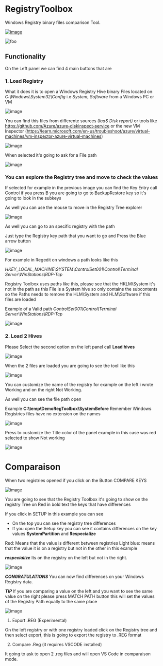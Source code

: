 # RegistryToolbox
Windows Registry binary files comparison Tool.

[![image](https://user-images.githubusercontent.com/8367687/216160596-b89e711c-f493-40b8-af74-7c069a787304.png)](https://github.com/vivesg/RegistryToolbox/releases/download/v1.3.0/RegistryToolbox.exe)


![foo](https://user-images.githubusercontent.com/8367687/115762728-02428080-a361-11eb-9f59-b583e7581531.png)


## Functionality

On the Left panel we can find 4 main buttons that are 

### 1. Load Registry

What it does it is to open a Windows Registry Hive binary
Files located on  *C:\Windows\System32\Config*
i.e  *System*, *Software* from a Windows PC or VM

![image](https://user-images.githubusercontent.com/8367687/140194670-20f095da-1050-4cfb-ad87-ea8823cb0319.png)

You can find this files from differente sources *(IaaS Disk report)*
or tools like https://github.com/Azure/azure-diskinspect-service or the new VM Inspector 
(https://learn.microsoft.com/en-us/troubleshoot/azure/virtual-machines/vm-inspector-azure-virtual-machines)


![image](https://github.com/vivesg/RegistryToolbox/assets/8367687/70542b54-e1c9-40de-9a81-d6055998c87f)


When selected it's going to ask for a File path

![image](https://user-images.githubusercontent.com/8367687/140195431-52f4ef61-a4f2-45b8-ba4d-fbfb61c688ec.png)

### You can explore the Registry tree and move to check the values 

If selected for example in the previous image you can find the Key Entry call Control if you press B you are going to go to BackupRestore key so it's going to look in the subkeys

As well you can use the mouse to move in the Registry Tree explorer

![image](https://user-images.githubusercontent.com/8367687/140195906-cbf3d9e2-7f7c-47db-86b9-797585322d34.png)

As well you can go to an specific registry with the path 

Just type the Registry key path that you want to go and Press the Blue arrow button

![image](https://user-images.githubusercontent.com/8367687/140196988-05cb2c34-ec38-4a9f-aec8-a1790c143dac.png)

For example in Regedit on windows a path looks like this

*HKEY_LOCAL_MACHINE\SYSTEM\ControlSet001\Control\Terminal Server\WinStations\RDP-Tcp*

Registry Toolbox uses paths like this, please see that the HKLM\System it's not in the path as this File is a System hive so only contains the subcontents so the Paths needs to remove the HLM\System and HLM\Software if this files are loaded

Example of a Valid path 
*ControlSet001\Control\Terminal Server\WinStations\RDP-Tcp*



![image](https://user-images.githubusercontent.com/8367687/140196858-a9fe34c3-ea5e-4f6b-b546-9b2b7e5a23eb.png)


### 2. Load 2 Hives

Please Select the second option on the left panel call **Load hives**

![image](https://user-images.githubusercontent.com/8367687/140197647-e42a934f-e96e-4e74-b252-57ebb5f4926d.png)


When the 2 files are loaded you are going to see the tool like this

![image](https://user-images.githubusercontent.com/8367687/140198106-a2dad93a-ef3a-47af-96de-3698dba6c22c.png)


You can customize the name of the registry for example on the left i wrote Working and on the right Not Working. 

As well you can see the file path open 

Example **C:\temp\DemoRegToolbox\SystemBefore** 
Remember Windows Registries files have no extension on the names


![image](https://user-images.githubusercontent.com/8367687/140198243-ca41e9ac-6e38-4ce3-b23d-a337ca4886ec.png)


Press to customize the Title color of the panel example in this case was red selected to show Not working

![image](https://user-images.githubusercontent.com/8367687/140198395-21f098cd-4154-492b-b21a-2838212563b4.png)


# Comparaison
When two registries opened if you click on the Button 
COMPARE KEYS

![image](https://user-images.githubusercontent.com/8367687/140209655-44919f5d-9698-4bae-9e4b-66f341100689.png)


You are going to see that the Registry Toolbox it's going to show on the registry Tree on Red in bold text the keys that have differences

If you click in SETUP in this example you can see

- On the top you can see the registry tree differences
- If you open the Setup key you can see it contains differences on the key values **SystemPartition** and **Respecialize**

Red: Means that the value is different between registries
Light blue: means that the value it is on a registry but not in the other in this example 

***respecialize*** Its on the registry on the left but not in the right.

![image](https://user-images.githubusercontent.com/8367687/140205540-6fe22ff8-6828-485c-967f-8189e3ab1723.png)

***CONGRATULATIONS***
You can now find differences on your Windows Registry data.

***TIP***
If you are comparing a value on the left and you want to see the same value on the right please press 
MATCH PATH button this will set the values of the Registry Path equally to the same place


![image](https://user-images.githubusercontent.com/8367687/140209995-f048fb47-9841-4db9-9f5f-aa2bb0a038a5.png)




1. Export .REG (Experimental)

On the left registry or with one registry loaded click on the Registry tree and then select export, this is going to export the registry to .REG format

2. Compare .Reg (it requires VSCODE installed)
   
It going to ask to open 2 .reg files and will open VS Code in comparaison mode.
